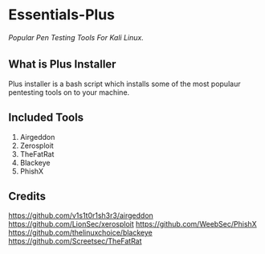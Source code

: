 # Essentials-Plus
###### Popular Pen Testing Tools For Kali Linux.

## What is Plus Installer
Plus installer is a bash script which installs some of the most populaur pentesting tools on to your machine.

## Included Tools
1. Airgeddon
2. Zerosploit
3. TheFatRat
4. Blackeye
5. PhishX

## Credits
https://github.com/v1s1t0r1sh3r3/airgeddon
https://github.com/LionSec/xerosploit
https://github.com/WeebSec/PhishX
https://github.com/thelinuxchoice/blackeye
https://github.com/Screetsec/TheFatRat
